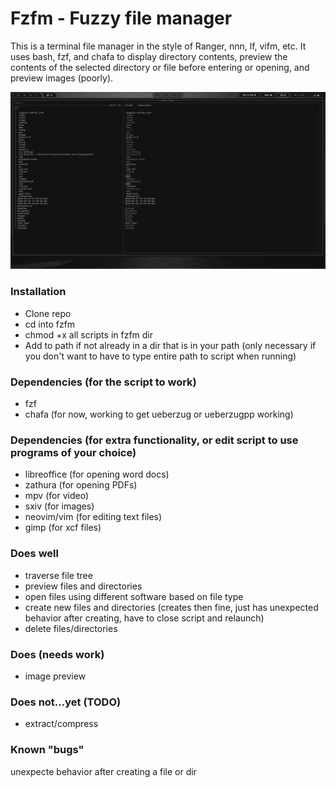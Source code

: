 # Fzfm - Fuzzy file manager
This is a terminal file manager in the style of Ranger, nnn, lf, vifm, etc. It uses bash, fzf, and chafa
to display directory contents, preview the contents of the selected directory or file before entering
or opening, and preview images (poorly). 

![](fzfm.png)

### Installation
- Clone repo
- cd into fzfm
- chmod +x all scripts in fzfm dir
- Add to path if not already in a dir that is in your path (only necessary if you don't want to have to type entire path to script when running)

### Dependencies (for the script to work)
- fzf
- chafa (for now, working to get ueberzug or ueberzugpp working)

### Dependencies (for extra functionality, or edit script to use programs of your choice)
- libreoffice (for opening word docs)
- zathura (for opening PDFs)
- mpv (for video)
- sxiv (for images)
- neovim/vim (for editing text files)
- gimp (for xcf files)

###  Does well
- traverse file tree 
- preview files and directories 
- open files using different software based on file type
- create new files and directories (creates then fine, just has unexpected behavior after creating, have to close script and relaunch)
- delete files/directories

### Does (needs work)
- image preview

### Does not...yet (TODO)
- extract/compress

### Known "bugs"
unexpecte behavior after creating a file or dir
